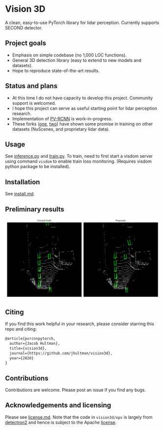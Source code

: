 # Vision 3D
A clean, easy-to-use PyTorch library for lidar perception. Currently supports SECOND detector.

## Project goals
- Emphasis on simple codebase (no 1,000 LOC functions).
- General 3D detection library (easy to extend to new models and datasets).
- Hope to reproduce state-of-the-art results.

## Status and plans
- At this time I do not have capacity to develop this project. Community support is welcomed.
- I hope this project can serve as useful starting point for lidar perception research.
- Implementation of [PV-RCNN](https://arxiv.org/pdf/1912.13192) is work-in-progress.
- These forks ([one](https://github.com/muzi2045/PV-RCNN), [two](https://github.com/eraofelix/PV-RCNN)) have shown some promise in training on other datasets (NuScenes, and proprietary lidar data).

## Usage
See [inference.py](vision3d/inference.py) and [train.py](vision3d/train.py). To train, need to first start a visdom server using command `visdom` to enable train loss monitoring. (Requires visdom python package to be installed).

## Installation
See [install.md](install.md).

## Preliminary results
![Sample result](/images/sample-result.png)

## Citing
If you find this work helpful in your research, please consider starring this repo and citing:

```
@article{pvrcnnpytorch,
  author={Jacob Hultman},
  title={vision3d},
  journal={https://github.com/jhultman/vision3d},
  year={2020}
}
```

## Contributions
Contributions are welcome. Please post an issue if you find any bugs.

## Acknowledgements and licensing
Please see [license.md](license.md). Note that the code in `vision3d/ops` is largely from [detectron2](https://github.com/facebookresearch/detectron2) and hence is subject to the Apache [license](vision3d/ops/LICENSE).
